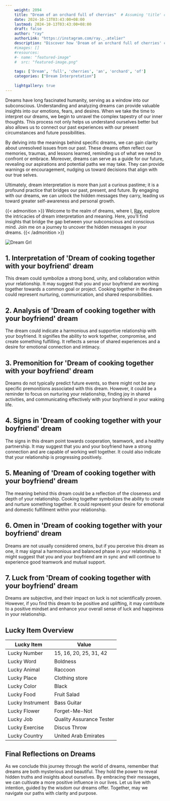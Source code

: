 ```yaml
---
    weight: 2094
    title: "Dream of an orchard full of cherries"  # Assuming 'title' column exists
    date: 2024-10-13T03:43:00+08:00
    lastmod: 2024-10-13T03:43:00+08:00
    draft: false
    author: "ray"
    authorLink: "https://instagram.com/ray._.atelier"
    description: "Discover how 'Dream of an orchard full of cherries' can interpret your future and uncover its significant meanings in your life."
    #images: []
    #resources:
    #- name: "featured-image"
    #  src: "featured-image.png"
    
    tags: ['Dream', 'full', 'cherries', 'an', 'orchard', 'of']
    categories: ["Dream Interpretation"]
    
    lightgallery: true
---
```

    
Dreams have long fascinated humanity, serving as a window into our subconscious. Understanding and analyzing dreams can provide valuable insights into our emotions, fears, and desires. When we take the time to interpret our dreams, we begin to unravel the complex tapestry of our inner thoughts. This process not only helps us understand ourselves better but also allows us to connect our past experiences with our present circumstances and future possibilities.

By delving into the meanings behind specific dreams, we can gain clarity about unresolved issues from our past. These dreams often reflect our memories, traumas, and lessons learned, reminding us of what we need to confront or embrace. Moreover, dreams can serve as a guide for our future, revealing our aspirations and potential paths we may take. They can provide warnings or encouragement, nudging us toward decisions that align with our true selves.

Ultimately, dream interpretation is more than just a curious pastime; it is a profound practice that bridges our past, present, and future. By engaging with our dreams, we can unlock the hidden messages they carry, leading us toward greater self-awareness and personal growth.

{{< admonition >}}
Welcome to the realm of dreams, where I, [Ray](https://instagram.com/ray._.atelier), explore the intricacies of dream interpretation and meaning. Here, you’ll find insights that bridge the gap between your subconscious and conscious mind. Join me on a journey to uncover the hidden messages in your dreams.
{{< /admonition >}}

![Dream Grl](https://cdn.pixabay.com/photo/2017/11/02/03/35/gothic-2910057_1280.jpg "Dream Grl")

## 1. Interpretation of 'Dream of cooking together with your boyfriend' dream

This dream could symbolize a strong bond, unity, and collaboration within your relationship. It may suggest that you and your boyfriend are working together towards a common goal or project. Cooking together in the dream could represent nurturing, communication, and shared responsibilities.

## 2. Analysis of 'Dream of cooking together with your boyfriend' dream

The dream could indicate a harmonious and supportive relationship with your boyfriend. It signifies the ability to work together, compromise, and create something fulfilling. It reflects a sense of shared experiences and a desire for emotional connection and intimacy.

## 3. Premonition for 'Dream of cooking together with your boyfriend' dream

Dreams do not typically predict future events, so there might not be any specific premonitions associated with this dream. However, it could be a reminder to focus on nurturing your relationship, finding joy in shared activities, and communicating effectively with your boyfriend in your waking life.

## 4. Signs in 'Dream of cooking together with your boyfriend' dream

The signs in this dream point towards cooperation, teamwork, and a healthy partnership. It may suggest that you and your boyfriend have a strong connection and are capable of working well together. It could also indicate that your relationship is progressing positively.

## 5. Meaning of 'Dream of cooking together with your boyfriend' dream

The meaning behind this dream could be a reflection of the closeness and depth of your relationship. Cooking together symbolizes the ability to create and nurture something together. It could represent your desire for emotional and domestic fulfillment within your relationship.

## 6. Omen in 'Dream of cooking together with your boyfriend' dream

Dreams are not usually considered omens, but if you perceive this dream as one, it may signal a harmonious and balanced phase in your relationship. It might suggest that you and your boyfriend are in sync and will continue to experience good teamwork and mutual support.

## 7. Luck from 'Dream of cooking together with your boyfriend' dream

Dreams are subjective, and their impact on luck is not scientifically proven. However, if you find this dream to be positive and uplifting, it may contribute to a positive mindset and enhance your overall sense of luck and happiness in your relationship.

## Lucky Item Overview
| Lucky Item          | Value              |
|---------------|--------------------|
| Lucky Number        | 15, 16, 20, 25, 31, 42  |
| Lucky Word          | Boldness |
| Lucky Animal        | Raccoon |
| Lucky Place         | Clothing store     |
| Lucky Color         | Black     |
| Lucky Food          | Fruit Salad      |
| Lucky Instrument    | Bass Guitar |
| Lucky Flower        | Forget-Me-Not    |
| Lucky Job           | Quality Assurance Tester       |
| Lucky Exercise      | Discus Throw  |
| Lucky Country       | United Arab Emirates    |


##  Final Reflections on Dreams

As we conclude this journey through the world of dreams, remember that dreams are both mysterious and beautiful. They hold the power to reveal hidden truths and insights about ourselves. By embracing their messages, we can cultivate a more positive influence in our lives. Let us live with intention, guided by the wisdom our dreams offer. Together, may we navigate our paths with clarity and purpose.
